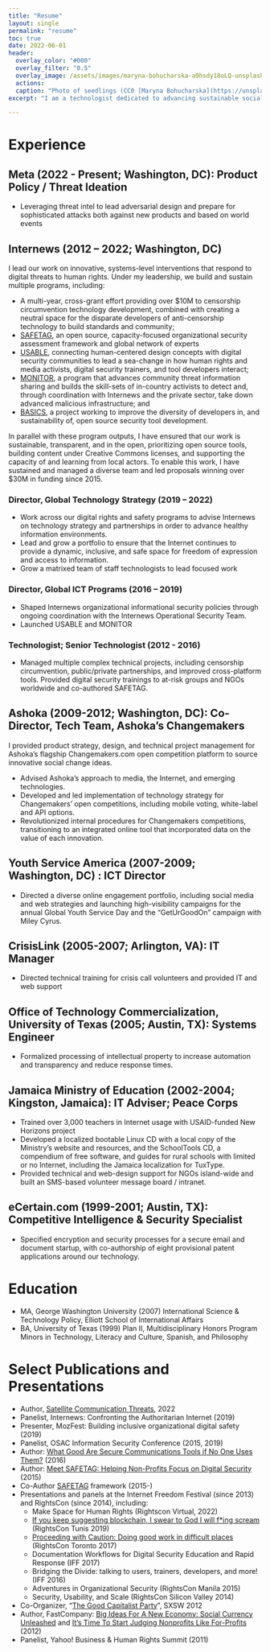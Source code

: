 ```yaml
---
title: "Resume"
layout: single
permalink: "resume"
toc: true
date: 2022-06-01
header:
  overlay_color: "#000"
  overlay_filter: "0.5"
  overlay_image: /assets/images/maryna-bohucharska-a9hsdy18oLQ-unsplash-glitched.png
  actions:
  caption: "Photo of seedlings (CC0 [Maryna Bohucharska](https://unsplash.com/@bohucharska) / Unsplash) filtered with [Glimpse](https://glimpse-editor.org/)"
excerpt: "I am a technologist dedicated to advancing sustainable social change and human rights with over two decades of experience spanning the public, private, non-profit, and social enterprise sectors."

---
```

# Experience

## Meta (2022 - Present; Washington, DC): Product Policy / Threat Ideation

* Leveraging threat intel to lead adversarial design and prepare for sophisticated attacks both against new products and based on world events

## Internews (2012 – 2022; Washington, DC)

I lead our work on innovative, systems-level interventions that respond to digital threats to human rights. Under my leadership, we build and sustain multiple programs, including:

* A multi-year, cross-grant effort providing over $10M to censorship circumvention technology development, combined with creating a neutral space for the disparate developers of anti-censorship technology to build standards and community;
* [SAFETAG](https://SAFETAG.org), an open source, capacity-focused organizational security assessment framework and global network of experts
* [USABLE](https://USABLE.tools), connecting human-centered design concepts with digital security communities to lead a sea-change in how human rights and media activists, digital security trainers, and tool developers interact;
* [MONITOR](https://internews.org/areas-of-expertise/global-tech/global-tech-projects/global-tech-monitor/), a program that advances community threat information sharing and builds the skill-sets of in-country activists to detect and, through coordination with Internews and the private sector, take down advanced malicious infrastructure; and
* [BASICS](https://internews.org/areas-of-expertise/global-tech/global-tech-projects/basics/), a project working to improve the diversity of developers in, and sustainability of, open source security tool development.

In parallel with these program outputs, I have ensured that our work is sustainable, transparent, and in the open, prioritizing open source tools, building content under Creative Commons licenses, and supporting the capacity of and learning from local actors. To enable this work, I have sustained and managed a diverse team and led proposals winning over $30M in funding since 2015.

### Director, Global Technology Strategy (2019 – 2022)

* Work across our digital rights and safety programs to advise Internews on technology strategy and partnerships in order to advance healthy information environments.
* Lead and grow a portfolio to ensure that the Internet continues to provide a dynamic, inclusive, and safe space for freedom of expression and access to information.
* Grow a matrixed team of staff technologists to lead focused work

### Director, Global ICT Programs (2016 – 2019)

* Shaped Internews organizational informational security policies through ongoing coordination with the Internews Operational Security Team.
* Launched USABLE and MONITOR

### Technologist; Senior Technologist (2012 - 2016)

* Managed multiple complex technical projects, including censorship circumvention, public/private partnerships, and improved cross-platform tools. Provided digital security trainings to at-risk groups and NGOs worldwide and co-authored SAFETAG.

## Ashoka (2009-2012; Washington, DC): Co-Director, Tech Team, Ashoka’s Changemakers

I provided product strategy, design, and technical project management for Ashoka’s flagship Changemakers.com open competition platform to source innovative social change ideas.

* Advised Ashoka’s approach to media, the Internet, and emerging technologies.
* Developed and led implementation of technology strategy for Changemakers’ open competitions, including mobile voting, white-label and API options.
* Revolutionized internal procedures for Changemakers competitions, transitioning to an integrated online tool that incorporated data on the value of each innovation.

## Youth Service America (2007-2009; Washington, DC) : ICT Director

* Directed a diverse online engagement portfolio, including social media and web strategies and launching high-visibility campaigns for the annual Global Youth Service Day and the “GetUrGoodOn” campaign with Miley Cyrus.

## CrisisLink (2005-2007; Arlington, VA): IT Manager

* Directed technical training for crisis call volunteers and provided IT and web support

## Office of Technology Commercialization, University of Texas (2005; Austin, TX): Systems Engineer

* Formalized processing of intellectual property to increase automation and transparency and reduce response times.

## Jamaica Ministry of Education (2002-2004; Kingston, Jamaica): IT Adviser; Peace Corps

* Trained over 3,000 teachers in Internet usage with USAID-funded New Horizons project
* Developed a localized bootable Linux CD with a local copy of the Ministry’s website and resources, and the SchoolTools CD, a compendium of free software, and guides for rural schools with limited or no Internet, including the Jamaica localization for TuxType.
* Provided technical and web-design support for NGOs island-wide and built an SMS-based volunteer message board / intranet.

## eCertain.com (1999-2001; Austin, TX): Competitive Intelligence & Security Specialist

* Specified encryption and security processes for a secure email and document startup, with co-authorship of eight provisional patent applications around our technology.

# Education

* MA, George Washington University (2007) International Science & Technology Policy, Elliott School of International Affairs
* BA, University of Texas (1999) Plan II, Multidisciplinary Honors Program Minors in Technology, Literacy and Culture, Spanish, and Philosophy

# Select Publications and Presentations
* Author, [Satellite Communication Threats](https://satellitesafety.openinternetproject.org/), 2022
* Panelist, Internews: Confronting the Authoritarian Internet (2019)
* Presenter, MozFest: Building inclusive organizational digital safety (2019)
* Panelist, OSAC Information Security Conference (2015, 2019)
* Author: [What Good Are Secure Communications Tools if No One Uses Them?](https://medium.com/local-voices-global-change/what-good-are-secure-communications-tools-if-no-one-uses-them-690ce2bdf9ec) (2016)
* Author: [Meet SAFETAG: Helping Non-Profits Focus on Digital Security](https://internews.org/story/meet-safetag-helping-non-profits-focus-digital-security/) (2015)
* Co-Author [SAFETAG](https://safetag.org/) framework (2015-)
* Presentations and panels at the Internet Freedom Festival (since 2013) and RightsCon (since 2014), including:
  * Make Space for Human Rights (Rightscon Virtual, 2022)
  * [If you keep suggesting blockchain, I swear to God I will f*ing scream](https://rightscon2019.sched.com/event/PvjZ/if-you-keep-suggesting-blockchain-i-swear-to-god-i-will-fing-scream) (RightsCon Tunis 2019)
  * [Proceeding with Caution: Doing good work in difficult places](https://rightscon2018.sched.com/event/Efyi/proceeding-with-caution-doing-good-work-in-difficult-places) (RightsCon Toronto 2017)
  * Documentation Workflows for Digital Security Education and Rapid Response (IFF 2017)
  * Bridging the Divide: talking to users, trainers, developers, and more! (IFF 2016)
  * Adventures in Organizational Security (RightsCon Manila 2015)
  * Security, Usability, and Scale (RightsCon Silicon Valley 2014)
* Co-Organizer, “[The Good Capitalist Party](https://www.good.is/articles/the-good-capitalist-party-this-weekend-at-sxsw)”, SXSW 2012
* Author, FastCompany: [Big Ideas For A New Economy: Social Currency Unleashed](https://www.fastcompany.com/1679259/big-ideas-for-a-new-economy-social-currency-unleashed) and [It’s Time To Start Judging Nonprofits Like For-Profits](https://www.fastcompany.com/2679099/its-time-to-start-judging-nonprofits-like-for-profits) (2012)
* Panelist, Yahoo! Business & Human Rights Summit (2011)
